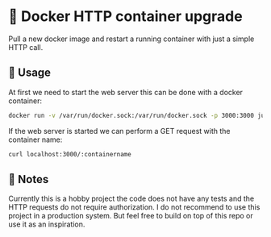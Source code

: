 # :whale2: Docker HTTP container upgrade
Pull a new docker image and restart a running container with just a simple HTTP call.

## :wrench: Usage
At first we need to start the web server this can be done with a docker container:
```bash
docker run -v /var/run/docker.sock:/var/run/docker.sock -p 3000:3000 jurruh/http-container-upgrade
```
If the web server is started we can perform a GET request with the container name:
```bash
curl localhost:3000/:containername
```

## :notebook: Notes
Currently this is a hobby project the code does not have any tests and the HTTP requests do not require authorization. I do not recommend to use this project in a production system. But feel free to build on top of this repo or use it as an inspiration.
